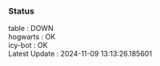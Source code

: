 ### Status


table : DOWN  
hogwarts : OK  
icy-bot : OK  
Latest Update : 2024-11-09 13:13:26.185601
